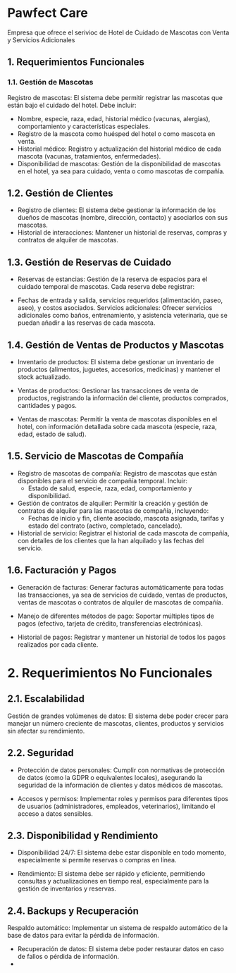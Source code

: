 # Pawfect Care
Empresa que ofrece el serivioc de Hotel de Cuidado de Mascotas con Venta y Servicios Adicionales

## 1. Requerimientos Funcionales
### 1.1. Gestión de Mascotas
Registro de mascotas: El sistema debe permitir registrar las mascotas que están bajo el cuidado del hotel. Debe incluir:

- Nombre, especie, raza, edad, historial médico (vacunas, alergias), comportamiento y características especiales.
- Registro de la mascota como huésped del hotel o como mascota en venta.
- Historial médico: Registro y actualización del historial médico de cada mascota (vacunas, tratamientos, enfermedades).
- Disponibilidad de mascotas: Gestión de la disponibilidad de mascotas en el hotel, ya sea para cuidado, venta o como mascotas de compañía.

## 1.2. Gestión de Clientes
- Registro de clientes: El sistema debe gestionar la información de los dueños de mascotas (nombre, dirección, contacto) y asociarlos con sus mascotas.
- Historial de interacciones: Mantener un historial de reservas, compras y contratos de alquiler de mascotas.

## 1.3. Gestión de Reservas de Cuidado
- Reservas de estancias: Gestión de la reserva de espacios para el cuidado temporal de mascotas. Cada reserva debe registrar:

- Fechas de entrada y salida, servicios requeridos (alimentación, paseo, aseo), y costos asociados.
Servicios adicionales: Ofrecer servicios adicionales como baños, entrenamiento, y asistencia veterinaria, que se puedan añadir a las reservas de cada mascota.

## 1.4. Gestión de Ventas de Productos y Mascotas
- Inventario de productos: El sistema debe gestionar un inventario de productos (alimentos, juguetes, accesorios, medicinas) y mantener el stock actualizado.

- Ventas de productos: Gestionar las transacciones de venta de productos, registrando la información del cliente, productos comprados, cantidades y pagos.

- Ventas de mascotas: Permitir la venta de mascotas disponibles en el hotel, con información detallada sobre cada mascota (especie, raza, edad, estado de salud).

## 1.5. Servicio de Mascotas de Compañía
- Registro de mascotas de compañía: Registro de mascotas que están disponibles para el servicio de compañía temporal. Incluir:
    - Estado de salud, especie, raza, edad, comportamiento y disponibilidad.
- Gestión de contratos de alquiler: Permitir la creación y gestión de contratos de alquiler para las mascotas de compañía, incluyendo:
    - Fechas de inicio y fin, cliente asociado, mascota asignada, tarifas y estado del contrato (activo, completado, cancelado).
- Historial de servicio: Registrar el historial de cada mascota de compañía, con detalles de los clientes que la han alquilado y las fechas del servicio.

## 1.6. Facturación y Pagos
- Generación de facturas: Generar facturas automáticamente para todas las transacciones, ya sea de servicios de cuidado, ventas de productos, ventas de mascotas o contratos de alquiler de mascotas de compañía.

- Manejo de diferentes métodos de pago: Soportar múltiples tipos de pagos (efectivo, tarjeta de crédito, transferencias electrónicas).

- Historial de pagos: Registrar y mantener un historial de todos los pagos realizados por cada cliente.

# 2. Requerimientos No Funcionales
## 2.1. Escalabilidad
Gestión de grandes volúmenes de datos: El sistema debe poder crecer para manejar un número creciente de mascotas, clientes, productos y servicios sin afectar su rendimiento.
## 2.2. Seguridad
- Protección de datos personales: Cumplir con normativas de protección de datos (como la GDPR o equivalentes locales), asegurando la seguridad de la información de clientes y datos médicos de mascotas.

- Accesos y permisos: Implementar roles y permisos para diferentes tipos de usuarios (administradores, empleados, veterinarios), limitando el acceso a datos sensibles.

## 2.3. Disponibilidad y Rendimiento
- Disponibilidad 24/7: El sistema debe estar disponible en todo momento, especialmente si permite reservas o compras en línea.

- Rendimiento: El sistema debe ser rápido y eficiente, permitiendo consultas y actualizaciones en tiempo real, especialmente para la gestión de inventarios y reservas.

## 2.4. Backups y Recuperación
Respaldo automático: Implementar un sistema de respaldo automático de la base de datos para evitar la pérdida de información.

- Recuperación de datos: El sistema debe poder restaurar datos en caso de fallos o pérdida de información.
- 